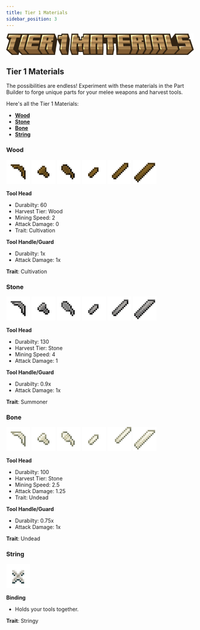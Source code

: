 ```yaml
---
title: Tier 1 Materials
sidebar_position: 3
---
```


![Tier 1 Materials](../../_assets/images/tinkers-tier_1_materials.png)

## Tier 1 Materials

The possibilities are endless! Experiment with these materials in the Part Builder to forge unique parts for your melee weapons and harvest tools.

Here's all the Tier 1 Materials: 
 - [**Wood**](./tier_1.md#wood)
 - [**Stone**](./tier_1.md#stone)
 - [**Bone**](./tier_1.md#bone)
 - [**String**](./tier_1.md#string)

### Wood
![Pickaxe Head](../../_assets/images/parts/pickaxe_head_wood.png) ![Axe Head](../../_assets/images/parts/axe_head_wood.png) ![Shoel Head](../../_assets/images/parts/shoel_head_wood.png)  ![Dagger Blade](../../_assets/images/parts/dagger_blade_wood.png) ![Sword Blade](../../_assets/images/parts/sword_blade_wood.png) ![Cleaver Blade](../../_assets/images/parts/cleaver_blade_wood.png)

**Tool Head**
- Durabilty: 60
- Harvest Tier: Wood
- Mining Speed: 2
- Attack Damage: 0
- Trait: Cultivation

**Tool Handle/Guard**
- Durabilty: 1x
- Attack Damage: 1x

**Trait**: Cultivation

### Stone
![Pickaxe Head](../../_assets/images/parts/pickaxe_head_stone.png) ![Axe Head](../../_assets/images/parts/axe_head_stone.png) ![Shoel Head](../../_assets/images/parts/shoel_head_stone.png)  ![Dagger Blade](../../_assets/images/parts/dagger_blade_stone.png) ![Sword Blade](../../_assets/images/parts/sword_blade_stone.png) ![Cleaver Blade](../../_assets/images/parts/cleaver_blade_stone.png)

**Tool Head**
- Durabilty: 130
- Harvest Tier: Stone
- Mining Speed: 4
- Attack Damage: 1

**Tool Handle/Guard**
- Durabilty: 0.9x
- Attack Damage: 1x

**Trait**: Summoner

### Bone
![Pickaxe Head](../../_assets/images/parts/pickaxe_head_bone.png) ![Axe Head](../../_assets/images/parts/axe_head_bone.png) ![Shoel Head](../../_assets/images/parts/shoel_head_bone.png)  ![Dagger Blade](../../_assets/images/parts/dagger_blade_bone.png) ![Sword Blade](../../_assets/images/parts/sword_blade_bone.png) ![Cleaver Blade](../../_assets/images/parts/cleaver_blade_bone.png)

**Tool Head**
- Durabilty: 100
- Harvest Tier: Stone
- Mining Speed: 2.5
- Attack Damage: 1.25
- Trait: Undead

**Tool Handle/Guard**
- Durabilty: 0.75x
- Attack Damage: 1x

**Trait**: Undead

### String
![Binding](../../_assets/images/parts/binding_string.png)

**Binding**
- Holds your tools together.

**Trait**: Stringy